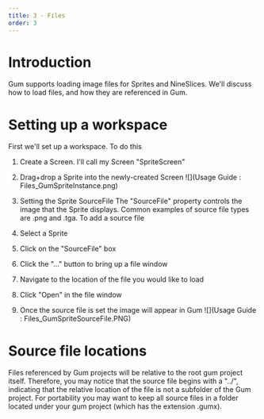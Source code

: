 ```yaml
---
title: 3 - Files
order: 3
---
```


# Introduction
Gum supports loading image files for Sprites and NineSlices.  We'll discuss how to load files, and how they are referenced in Gum.

# Setting up a workspace

First we'll set up a workspace. To do this
1. Create a Screen.  I'll call my Screen "SpriteScreen"
1. Drag+drop a Sprite into the newly-created Screen
![](Usage Guide : Files_GumSpriteInstance.png)

1. Setting the Sprite SourceFile
The "SourceFile" property controls the image that the Sprite displays.  Common examples of source file types are .png and .tga.  To add a source file
1. Select a Sprite
1. Click on the "SourceFile" box
1. Click the "..." button to bring up a file window
1. Navigate to the location of the file you would like to load
1. Click "Open" in the file window
1. Once the source file is set the image will appear in Gum
![](Usage Guide : Files_GumSpriteSourceFile.PNG)

# Source file locations
Files referenced by Gum projects will be relative to the root gum project itself.  Therefore, you may notice that the source file begins with a "../", indicating that the relative location of the file is not a subfolder of the Gum project.  For portability you may want to keep all source files in a folder located under your gum project (which has the extension .gumx).